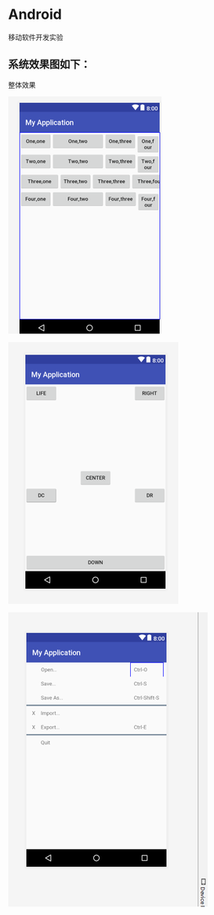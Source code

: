 ﻿# Android
移动软件开发实验
## 系统效果图如下：
整体效果
  
![效果图](https://github.com/499549060/Android/blob/master/Demo3/Q1.png)

![效果图](https://github.com/499549060/Android/blob/master/Demo3/Q2.png)

![效果图](https://github.com/499549060/Android/blob/master/Demo3/Q3.png)
